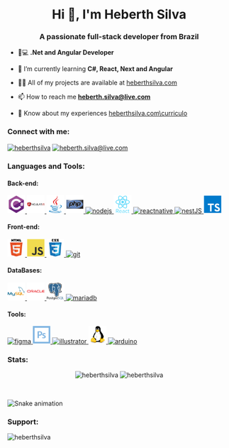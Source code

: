 <h1 align="center">Hi 👋, I'm Heberth Silva</h1>
<h3 align="center">A passionate full-stack developer from Brazil</h3>

- 👨💻 **.Net and Angular Developer**

- 🌱 I’m currently learning **C#, React, Next and Angular**

- 👨‍💻 All of my projects are available at [heberthsilva.com](https://heberthsilva.com)

- 📫 How to reach me **heberth.silva@live.com**

- 📄 Know about my experiences [heberthsilva.com\curriculo](https://heberthsilva.com\curriculo)

<h3 align="left">Connect with me:</h3>
<p align="left">
<a href="https://linkedin.com/in/heberthsilva" target="blank"><img align="center" src="https://cdn.worldvectorlogo.com/logos/linkedin-logo-2013-1.svg" alt="heberthsilva" height="30" width="40" /></a>
<a href="heberth.silva@live.com" target="blank"><img align="center" src="https://cdn.worldvectorlogo.com/logos/outlook-1.svg" alt="heberth.silva@live.com" height="30" width="40" /></a>
</p>

<h3 align="left">Languages and Tools:</h3>
	<p align="center" width ="200"> 
	  <h4 align="left">Back-end:</h4>
		<a href="https://www.w3schools.com/cs/" target="_blank">
			<img src="https://raw.githubusercontent.com/devicons/devicon/master/icons/csharp/csharp-original.svg" alt="csharp" width="40" height="40"/>
		</a> 
		<a href="https://angular.io" target="_blank">
			<img src="https://raw.githubusercontent.com/devicons/devicon/master/icons/angularjs/angularjs-original-wordmark.svg" alt="angularjs" width="40" height="40"/>
		</a>
		<a href="https://www.java.com" target="_blank">
			<img src="https://raw.githubusercontent.com/devicons/devicon/master/icons/java/java-original.svg" alt="java" width="40" height="40"/> 
		</a>
		<a href="https://www.php.net" target="_blank">
			<img src="https://raw.githubusercontent.com/devicons/devicon/master/icons/php/php-original.svg" alt="php" width="40" height="40"/> 
		</a>  
		<a href="https://nodejs.org" target="_blank">
			<img src="https://cdn.worldvectorlogo.com/logos/nodejs-1.svg" alt="nodejs" width="40" height="40"/>
		</a>
		<a href="https://reactjs.org/" target="_blank">
			<img src="https://raw.githubusercontent.com/devicons/devicon/master/icons/react/react-original-wordmark.svg" alt="react" width="40" height="40"/>
		</a> 
		<a href="https://reactnative.dev/" target="_blank"> 
			<img src="https://reactnative.dev/img/header_logo.svg" alt="reactnative" width="40" height="40"/> 
		</a>
		<a href="https://nestjs.com/" target="_blank">
			<img src="https://d33wubrfki0l68.cloudfront.net/e937e774cbbe23635999615ad5d7732decad182a/26072/logo-small.ede75a6b.svg" alt="nestJS" width="40" height="40"/> 
		</a>
		<a href="https://www.typescriptlang.org/" target="_blank">
			<img src="https://raw.githubusercontent.com/devicons/devicon/master/icons/typescript/typescript-original.svg" alt="typescript" width="40" height="40"/> 
		</a> 
		<h4 align="left">Front-end:</h4>
		<a href="https://www.w3.org/html/" target="_blank">
			<img src="https://raw.githubusercontent.com/devicons/devicon/master/icons/html5/html5-original-wordmark.svg" alt="html5" width="40" height="40"/>
		</a>
		<a href="https://developer.mozilla.org/en-US/docs/Web/JavaScript" target="_blank">
			<img src="https://raw.githubusercontent.com/devicons/devicon/master/icons/javascript/javascript-original.svg" alt="javascript" width="40" height="40"/> 
		</a>
		<a href="https://www.w3schools.com/css/" target="_blank"> 
			<img src="https://raw.githubusercontent.com/devicons/devicon/master/icons/css3/css3-original-wordmark.svg" alt="css3" width="40" height="40"/>
		</a>
		<a href="https://git-scm.com/" target="_blank"> 
			<img src="https://www.vectorlogo.zone/logos/git-scm/git-scm-icon.svg" alt="git" width="40" height="40"/>
		</a>
		<h4 align="left">DataBases:</h4>
		<a href="https://www.mysql.com/" target="_blank">
			<img src="https://raw.githubusercontent.com/devicons/devicon/master/icons/mysql/mysql-original-wordmark.svg" alt="mysql" width="40" height="40"/>
		</a>
		<a href="https://www.oracle.com/" target="_blank">
			<img src="https://raw.githubusercontent.com/devicons/devicon/master/icons/oracle/oracle-original.svg" alt="oracle" width="40" height="40"/>
		</a>
		<a href="https://www.postgresql.org" target="_blank"> 
			<img src="https://raw.githubusercontent.com/devicons/devicon/master/icons/postgresql/postgresql-original-wordmark.svg" alt="postgresql" width="40" height="40"/>
		</a>
		<a href="https://mariadb.org/" target="_blank">
			<img src="https://www.vectorlogo.zone/logos/mariadb/mariadb-icon.svg" alt="mariadb" width="40" height="40"/> 
		</a>
		<h4 align="left">Tools:</h4>
		<a href="https://www.figma.com/" target="_blank">
			<img src="https://www.vectorlogo.zone/logos/figma/figma-icon.svg" alt="figma" width="40" height="40"/>
		</a>
		<a href="https://www.photoshop.com/en" target="_blank">
			<img src="https://raw.githubusercontent.com/devicons/devicon/master/icons/photoshop/photoshop-line.svg" alt="photoshop" width="40" height="40"/> 
		</a> 
		<a href="https://www.adobe.com/in/products/illustrator.html" target="_blank">
			<img src="https://www.vectorlogo.zone/logos/adobe_illustrator/adobe_illustrator-icon.svg" alt="illustrator" width="40" height="40"/>
		</a>
		<a href="https://www.linux.org/" target="_blank">
			<img src="https://raw.githubusercontent.com/devicons/devicon/master/icons/linux/linux-original.svg" alt="linux" width="40" height="40"/>
		</a>
		<a href="https://www.arduino.cc/" target="_blank">
			<img src="https://cdn.worldvectorlogo.com/logos/arduino-1.svg" alt="arduino" width="40" height="40"/>
		</a>
</p>

<h3 align="left">Stats:</h3>
<div align="center">
	<img src="https://github-readme-stats.vercel.app/api/top-langs?username=heberthsilva&show_icons=true&locale=en&layout=compact" alt="heberthsilva" />
	<img src="https://github-readme-stats.vercel.app/api?username=heberthsilva&show_icons=true&locale=en" alt="heberthsilva" />
</div>
<br>

  ##
  
  ![Snake animation](https://github.com/engenny/engenny/blob/output/github-contribution-grid-snake.svg)


<h3 align="left">Support:</h3>
<p>
<a href="https://www.buymeacoffee.com/heberthsilva">
<img align="left" src="https://cdn.buymeacoffee.com/buttons/v2/default-yellow.png" height="50" width="210" alt="heberthsilva" />
</a>
</p>

<!--
**heberthsilva/heberthsilva** is a ✨ _special_ ✨ repository because its `README.md` (this file) appears on your GitHub profile.

Here are some ideas to get you started:

- 🔭 I’m currently working on ...
- 🌱 I’m currently learning ...
- 👯 I’m looking to collaborate on ...
- 🤔 I’m looking for help with ...
- 💬 Ask me about ...
- 📫 How to reach me: ...
- 😄 Pronouns: ...
- ⚡ Fun fact: ...
-->
